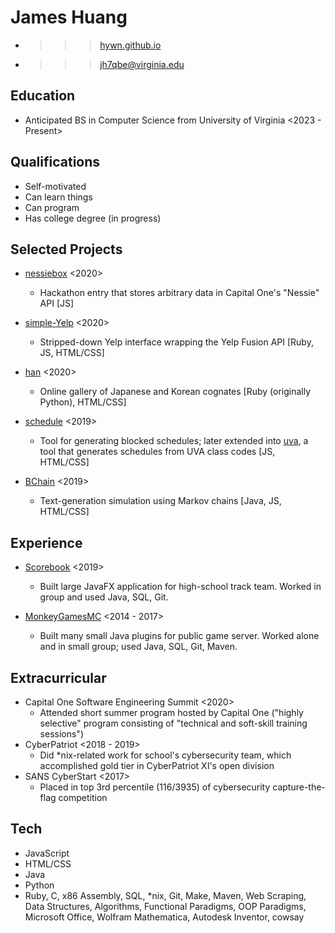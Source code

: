 James Huang
============
* >>> [hywn.github.io](https://hywn.github.io/)
* >>> [jh7qbe@virginia.edu](mailto:jh7qbe@virginia.edu)


Education
----------
* Anticipated BS in Computer Science from University of Virginia <2023 - Present>


Qualifications
---------------
* Self-motivated
* Can learn things
* Can program
* Has college degree (in progress)


Selected Projects
------------------
* [nessiebox](https://github.com/hywn/h-seee) <2020>
	- Hackathon entry that stores arbitrary data in Capital One's "Nessie" API
	  [JS]

* [simple-Yelp](https://github.com/hywn/simple-Yelp) <2020>
	- Stripped-down Yelp interface wrapping the Yelp Fusion API
	  [Ruby, JS, HTML/CSS]

* [han](https://hywn.github.io/han/cognates/) <2020>
	- Online gallery of Japanese and Korean cognates
	  [Ruby (originally Python), HTML/CSS]

* [schedule](http://hywn.github.io/sche/schedule?src=https://gist.githubusercontent.com/hywn/7e52ab8abe2ae75b04116ba36a20cfc2/raw/) <2019>
	- Tool for generating blocked schedules; later extended into [uva](https://hywn.github.io/sche/uva), a tool that generates schedules from UVA class codes
	  [JS, HTML/CSS]

* [BChain](https://github.com/hywn/BChain) <2019>
	- Text-generation simulation using Markov chains
	  [Java, JS, HTML/CSS]


Experience
-----------
* [Scorebook](https://github.com/hywn/Scorebook) <2019>
	- Built large JavaFX application for high-school track team.
	  Worked in group and used Java, SQL, Git.


* [MonkeyGamesMC](https://github.com/mogmc) <2014 - 2017>
	- Built many small Java plugins for public game server.
	  Worked alone and in small group; used Java, SQL, Git, Maven.


Extracurricular
----------------
* Capital One Software Engineering Summit <2020>
	- Attended short summer program hosted by Capital One ("highly selective" program consisting of "technical and soft-skill training sessions")
* CyberPatriot <2018 - 2019>
	- Did *nix-related work for school's cybersecurity team, which accomplished gold tier in CyberPatriot XI's open division
* SANS CyberStart <2017>
	- Placed in top 3rd percentile (116/3935) of cybersecurity capture-the-flag competition


Tech
-----
* JavaScript
* HTML/CSS
* Java
* Python
* Ruby, C, x86 Assembly, SQL, *nix, Git, Make, Maven, Web Scraping, Data Structures, Algorithms, Functional Paradigms, OOP Paradigms, Microsoft Office, Wolfram Mathematica, Autodesk Inventor, cowsay